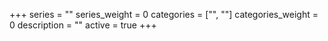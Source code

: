 +++
series = ""
series_weight = 0
categories = ["", ""]
categories_weight = 0
description = ""
active = true
+++
